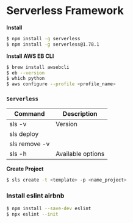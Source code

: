 # Serverless Framework

**Install**

```sh
$ npm install -g serverless
$ npm install -g serverless@1.78.1
```

**Install AWS EB CLI**

```sh
$ brew install awsebcli
$ eb --version
$ which python
$ aws configure --profile <profile_name>
```

### `Serverless`

| Command                         | Description                                                           |
| ------------------------------- | --------------------------------------------------------------------- |
| sls -v                          | Version                                                               |
| sls deploy || sls deploy -v     | Deploy a Serverless service                                           |
| sls remove -v || sls remove -v  | Remove the deployed service                                           |
| sls -h                          | Available options                                                     |

**Create Project**

```sh
$ sls create -t <template> -p <name_project>	
```

### Install eslint airbnb

```sh
$ npm install --save-dev eslint
$ npx eslint --init
```
